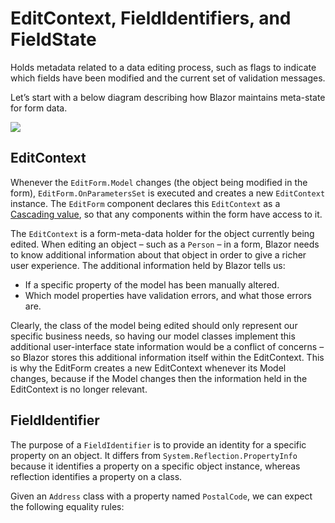 # EditContext, FieldIdentifiers, and FieldState

Holds metadata related to a data editing process, such as flags to indicate which fields have been modified and the current set of validation messages.

Let’s start with a below diagram describing how Blazor maintains meta-state for form data.


![](https://blogger.googleusercontent.com/img/a/AVvXsEg0y5i62UyRyqzsBNnMMRafHgijAYsk1TaOWb8EuurNU4UyVipPP5ZUgPzOLzdtTjaUuCqPgn657XZpCts-ilqLRhjXpmULNig1msUJIW0imSqBoUY4BhdzJiu_R5KnYsqivOfVCJN02eUsSkUhl2Vv0Fd-I681eJJhmLV8FxLvCzutWRy9vPYv-g8Hnw=w459-h640)


## EditContext

Whenever the  `EditForm.Model`  changes (the object being modified in the form),  `EditForm.OnParametersSet`  is executed and creates a new  `EditContext`  instance. The  `EditForm`  component declares this  `EditContext`  as a  [Cascading value](https://blazor-university.com/components/cascading-values/cascading-values-by-type/), so that any components within the form have access to it.

The  `EditContext`  is a form-meta-data holder for the object currently being edited. When editing an object – such as a  `Person`  – in a form, Blazor needs to know additional information about that object in order to give a richer user experience. The additional information held by Blazor tells us:

-   If a specific property of the model has been manually altered.
-   Which model properties have validation errors, and what those errors are.

Clearly, the class of the model being edited should only represent our specific business needs, so having our model classes implement this additional user-interface state information would be a conflict of concerns – so Blazor stores this additional information itself within the EditContext. This is why the EditForm creates a new EditContext whenever its Model changes, because if the Model changes then the information held in the EditContext is no longer relevant.

## FieldIdentifier

The purpose of a  `FieldIdentifier`  is to provide an identity for a specific property on an object. It differs from  `System.Reflection.PropertyInfo`  because it identifies a property on a specific object instance, whereas reflection identifies a property on a class.

Given an  `Address`  class with a property named  `PostalCode`, we can expect the following equality rules:
<!--stackedit_data:
eyJoaXN0b3J5IjpbLTIwODkwMTI4NDIsMTY1MTQ3OTg1MF19
-->